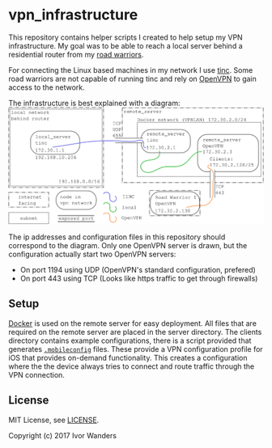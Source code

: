 # vpn_infrastructure

This repository contains helper scripts I created to help setup my VPN
infrastructure. My goal was to be able to reach a local server behind a
residential router from my [road warriors][road_warrior].

For connecting the Linux based machines in my network I use [tinc][tinc]. Some
road warriors are not capable of running tinc and rely on [OpenVPN][openvpn] to
gain access to the network.

The infrastructure is best explained with a diagram:
![VPN_infrastructure](doc/vpn_infrastructure.png)

The ip addresses and configuration files in this repository should correspond
to the diagram. Only one OpenVPN server is drawn, but the configuration actually
start two OpenVPN servers:
 * On port 1194 using UDP (OpenVPN's standard configuration, prefered)
 * On port 443 using TCP (Looks like https traffic to get through firewalls)

## Setup
[Docker][docker] is used on the remote server for easy deployment. All files
that are required on the remote server are placed in the server directory. The
clients directory contains example configurations, there is a script provided
that generates [`.mobileconfig`][mobileconfig_apple_docs] files. These provide a
VPN configuration profile for iOS that provides on-demand functionality. This
creates a configuration where the the device always tries to connect and route
traffic through the VPN connection.

## License

MIT License, see [LICENSE](LICENSE).

Copyright (c) 2017 Ivor Wanders

[road_warrior]: https://en.wikipedia.org/wiki/Road_warrior_(computing)
[tinc]: https://www.tinc-vpn.org/
[openvpn]: https://openvpn.net/
[docker]: https://www.docker.com/
[mobileconfig_apple_docs]: https://developer.apple.com/library/content/documentation/NetworkingInternet/Conceptual/iPhoneOTAConfiguration/Introduction/Introduction.html